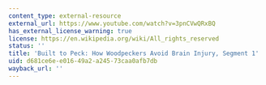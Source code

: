 ```yaml
---
content_type: external-resource
external_url: https://www.youtube.com/watch?v=3pnCVwQRxBQ
has_external_license_warning: true
license: https://en.wikipedia.org/wiki/All_rights_reserved
status: ''
title: 'Built to Peck: How Woodpeckers Avoid Brain Injury, Segment 1'
uid: d681ce6e-e016-49a2-a245-73caa0afb7db
wayback_url: ''
---
```

